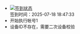 - [![签到状态](https://github.com/li5bo5/Cloud189-Actions/actions/workflows/main.yml/badge.svg?branch=main)](https://github.com/li5bo5/Cloud189-Actions/actions/workflows/main.yml) <br> 签到时间：2025-07-18 18:47:33
- 开始执行帐号1
- 设备ID不存在，需要二次设备校验
